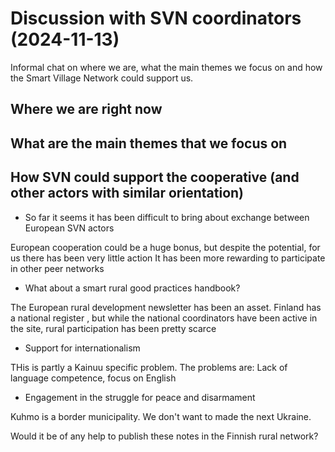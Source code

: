 # Discussion with SVN coordinators (2024-11-13)

Informal chat on where we are, what the main themes we focus on and how the Smart Village Network could support us. 
  
## Where we are right now

## What are the main themes that we focus on

## How SVN could support the cooperative (and other actors with similar orientation)




* So far it seems it has been difficult to bring about exchange between European SVN actors

European cooperation could be a huge bonus, but despite the potential, for us there has been very little action
It has been more rewarding to participate in other peer networks
  
* What about a smart rural good practices handbook?

The European rural development newsletter has been an asset.
Finland has a national register , but while the national coordinators have been active in the site, rural participation has been pretty scarce
  
* Support for internationalism

THis is partly a Kainuu specific problem. The problems are: Lack of language competence, focus on English
  
* Engagement in the struggle for peace and disarmament

Kuhmo is a border municipality. We don't want to made the next Ukraine.  
  
Would it be of any help to publish these notes in the Finnish rural network?
